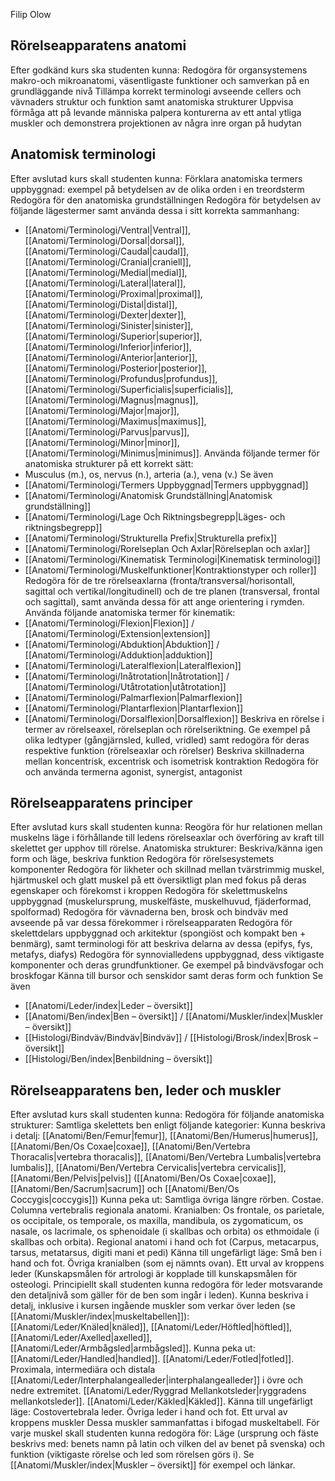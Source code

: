 Filip Olow
## Rörelseapparatens anatomi

Efter godkänd kurs ska studenten kunna:
Redogöra för organsystemens makro-och mikroanatomi, väsentligaste funktioner
och samverkan på en grundläggande nivå
Tillämpa korrekt terminologi avseende cellers och vävnaders struktur och funktion
samt anatomiska strukturer
Uppvisa förmåga att på levande människa palpera konturerna av ett antal ytliga muskler
och demonstrera projektionen av några inre organ på hudytan
## Anatomisk terminologi

Efter avslutad kurs skall studenten kunna:
Förklara anatomiska termers uppbyggnad: exempel på betydelsen av de olika orden i en treordsterm
Redogöra för den anatomiska grundställningen
Redogöra för betydelsen av följande lägestermer samt använda dessa i sitt korrekta sammanhang: 
- [[Anatomi/Terminologi/Ventral|Ventral]], [[Anatomi/Terminologi/Dorsal|dorsal]], [[Anatomi/Terminologi/Caudal|caudal]], [[Anatomi/Terminologi/Cranial|craniell]], [[Anatomi/Terminologi/Medial|medial]], [[Anatomi/Terminologi/Lateral|lateral]], [[Anatomi/Terminologi/Proximal|proximal]], [[Anatomi/Terminologi/Distal|distal]], [[Anatomi/Terminologi/Dexter|dexter]], [[Anatomi/Terminologi/Sinister|sinister]], [[Anatomi/Terminologi/Superior|superior]], [[Anatomi/Terminologi/Inferior|inferior]], [[Anatomi/Terminologi/Anterior|anterior]], [[Anatomi/Terminologi/Posterior|posterior]], [[Anatomi/Terminologi/Profundus|profundus]], [[Anatomi/Terminologi/Superficialis|superficialis]], [[Anatomi/Terminologi/Magnus|magnus]], [[Anatomi/Terminologi/Major|major]], [[Anatomi/Terminologi/Maximus|maximus]], [[Anatomi/Terminologi/Parvus|parvus]], [[Anatomi/Terminologi/Minor|minor]], [[Anatomi/Terminologi/Minimus|minimus]].
Använda följande termer för anatomiska strukturer på ett korrekt sätt: 
- Musculus (m.), os, nervus (n.), arteria (a.), vena (v.)
Se även
- [[Anatomi/Terminologi/Termers Uppbyggnad|Termers uppbyggnad]]
- [[Anatomi/Terminologi/Anatomisk Grundställning|Anatomisk grundställning]]
- [[Anatomi/Terminologi/Lage Och Riktningsbegrepp|Läges- och riktningsbegrepp]]
- [[Anatomi/Terminologi/Strukturella Prefix|Strukturella prefix]]
- [[Anatomi/Terminologi/Rorelseplan Och Axlar|Rörelseplan och axlar]]
- [[Anatomi/Terminologi/Kinematisk Terminologi|Kinematisk terminologi]]
- [[Anatomi/Terminologi/Muskelfunktioner|Kontraktionstyper och roller]]
Redogöra för de tre rörelseaxlarna (fronta/transversal/horisontall, sagittal och vertikal/longitudinell) och de tre planen (transversal, frontal och sagittal), samt använda dessa för att ange orientering i rymden.
Använda följande anatomiska termer för kinematik:
- [[Anatomi/Terminologi/Flexion|Flexion]] / [[Anatomi/Terminologi/Extension|extension]]
- [[Anatomi/Terminologi/Abduktion|Abduktion]] / [[Anatomi/Terminologi/Adduktion|adduktion]]
- [[Anatomi/Terminologi/Lateralflexion|Lateralflexion]]
- [[Anatomi/Terminologi/Inåtrotation|Inåtrotation]] / [[Anatomi/Terminologi/Utåtrotation|utåtrotation]]
- [[Anatomi/Terminologi/Palmarflexion|Palmarflexion]]
- [[Anatomi/Terminologi/Plantarflexion|Plantarflexion]]
- [[Anatomi/Terminologi/Dorsalflexion|Dorsalflexion]]
Beskriva en rörelse i termer av rörelseaxel, rörelseplan och rörelseriktning.
Ge exempel på olika ledtyper (gångjärnsled, kulled, vridled) samt redogöra för deras respektive funktion (rörelseaxlar och rörelser)
Beskriva skillnaderna mellan koncentrisk, excentrisk och isometrisk kontraktion
Redogöra för och använda termerna agonist, synergist, antagonist
## Rörelseapparatens principer
Efter avslutad kurs skall studenten kunna:
Reogöra för hur relationen mellan muskelns läge i förhållande till ledens rörelseaxlar och överföring av kraft till skelettet ger upphov till rörelse.
Anatomiska strukturer: Beskriva/känna igen form och läge, beskriva funktion
Redogöra för rörelsesystemets komponenter
Redogöra för likheter och skillnad mellan tvärstrimmig muskel, hjärtmuskel och glatt muskel på ett översiktligt plan med fokus på deras egenskaper och förekomst i kroppen
Redogöra för skelettmuskelns uppbyggnad (muskelursprung, muskelfäste, muskelhuvud, fjäderformad, spolformad)
Redogöra för vävnaderna ben, brosk och bindväv med avseende på var dessa förekommer i rörelseapparaten
Redogöra för skelettdelars uppbyggnad och arkitektur (spongiöst och kompakt ben + benmärg), samt terminologi för att beskriva delarna av dessa (epifys, fys, metafys, diafys)
Redogöra för synnovialledens uppbyggnad, dess viktigaste komponenter och deras grundfunktioner.
Ge exempel på bindvävsfogar och broskfogar
Känna till bursor och senskidor samt deras form och funktion
Se även
- [[Anatomi/Leder/index|Leder – översikt]]
- [[Anatomi/Ben/index|Ben – översikt]] / [[Anatomi/Muskler/index|Muskler – översikt]]
- [[Histologi/Bindväv/Bindväv|Bindväv]] / [[Histologi/Brosk/index|Brosk – översikt]]
- [[Histologi/Ben/index|Benbildning – översikt]]
## Rörelseapparatens ben, leder och muskler

Efter avslutad kurs skall studenten kunna:
Redogöra för följande anatomiska strukturer:
Samtliga skelettets ben enligt följande kategorier:
Kunna beskriva i detalj: [[Anatomi/Ben/Femur|femur]], [[Anatomi/Ben/Humerus|humerus]], [[Anatomi/Ben/Os Coxae|coxae]], [[Anatomi/Ben/Vertebra Thoracalis|vertebra thoracalis]], [[Anatomi/Ben/Vertebra Lumbalis|vertebra lumbalis]], [[Anatomi/Ben/Vertebra Cervicalis|vertebra cervicalis]], [[Anatomi/Ben/Pelvis|pelvis]] ([[Anatomi/Ben/Os Coxae|coxae]], [[Anatomi/Ben/Sacrum|sacrum]] och [[Anatomi/Ben/Os Coccygis|coccygis]])
Kunna peka ut: Samtliga övriga längre rörben. Costae. Columna vertebralis regionala
anatomi. Kranialben: Os frontale, os parietale, os occipitale, os temporale, os maxilla,
mandibula, os zygomaticum, os nasale, os lacrimale, os sphenoidale (i skallbas och
orbita) os ethmoidale (i skallbas och orbita).
Regional anatomi i hand och fot (Carpus, metacarpus, tarsus, metatarsus, digiti mani
et pedi)
Känna till ungefärligt läge: Små ben i hand och fot. Övriga kranialben (som ej nämnts
ovan).
Ett urval av kroppens leder (Kunskapsmålen för artrologi är kopplade till kunskapsmålen för
osteologi. Principiellt skall studenten kunna redogöra för leder motsvarande den detaljnivå
som gäller för de ben som ingår i leden).
Kunna beskriva i detalj, inklusive i kursen ingående muskler som verkar över leden
(se [[Anatomi/Muskler/index|muskeltabellen]]): [[Anatomi/Leder/Knäled|knäled]], [[Anatomi/Leder/Höftled|höftled]], [[Anatomi/Leder/Axelled|axelled]], [[Anatomi/Leder/Armbågsled|armbågsled]].
Kunna peka ut: [[Anatomi/Leder/Handled|handled]]. [[Anatomi/Leder/Fotled|fotled]]. Proximala, intermediära och distala
[[Anatomi/Leder/Interphalangealleder|interphalangealleder]] i övre och nedre extremitet. [[Anatomi/Leder/Ryggrad Mellankotsleder|ryggradens mellankotsleder]].
[[Anatomi/Leder/Käkled|Käkled]].
Känna till ungefärligt läge: Costovertebrala leder. Övriga leder i hand och fot.
Ett urval av kroppens muskler
Dessa muskler sammanfattas i bifogad muskeltabell.
För varje muskel skall studenten kunna redogöra för:
Läge (ursprung och fäste beskrivs med: benets namn på latin och vilken del av benet
på svenska) och funktion (viktigaste rörelse och led som rörelsen görs i). Se [[Anatomi/Muskler/index|Muskler – översikt]] för exempel och länkar.
